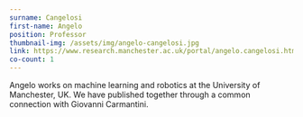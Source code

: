 ```yaml
---
surname: Cangelosi
first-name: Angelo
position: Professor
thumbnail-img: /assets/img/angelo-cangelosi.jpg
link: https://www.research.manchester.ac.uk/portal/angelo.cangelosi.html
co-count: 1
---
```


Angelo works on machine learning and robotics at the University of Manchester, UK. We have published together through a common connection with Giovanni Carmantini.
